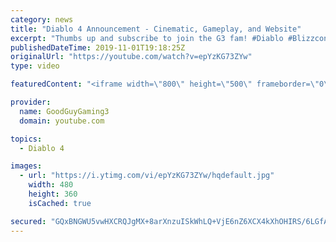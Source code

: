 ```yaml
---
category: news
title: "Diablo 4 Announcement - Cinematic, Gameplay, and Website"
excerpt: "Thumbs up and subscribe to join the G3 fam! #Diablo #Blizzcon, #arpg Twitter: https://twitter.com/GGgaming3 Email: goodguygaming3@gmail.com Patreon: ..."
publishedDateTime: 2019-11-01T19:18:25Z
originalUrl: "https://youtube.com/watch?v=epYzKG73ZYw"
type: video

featuredContent: "<iframe width=\"800\" height=\"500\" frameborder=\"0\" src=\"https://www.youtube.com/embed/epYzKG73ZYw\" allow=\"accelerometer; autoplay; encrypted-media; gyroscope; picture-in-picture\" allowfullscreen></iframe>"

provider:
  name: GoodGuyGaming3
  domain: youtube.com

topics:
  - Diablo 4

images:
  - url: "https://i.ytimg.com/vi/epYzKG73ZYw/hqdefault.jpg"
    width: 480
    height: 360
    isCached: true

secured: "GQxBNGWU5vwHXCRQJgMX+8arXnzuISkWhLQ+VjE6nZ6XCX4kXhOHIRS/6LGfAfiKdv9hep/2EVP8r/4w69+FDIP2dpX5S7FOSVxIh/wr4auEhIfHz/SclEqTszBk3ughpxa+Q3cJbCIOnyPKmtwiLFp8Axn+yqHA+lg7uIbMnpP1YT5hEvN05mNBvTYuKWKGLaHYSb8lpNjKOCSs4unMaxE1FF7qrqO+f2vOg1oLdhV6nWshMMrU1tys8SCVQn5rY9VeAMMjOG5+E1zQllzyxooxnG9Zjf8PIDkG+yAelbqu92B+bSSyyYsZ2A1kaSWAwHHCmGUzVCqPJQXQN1SliN5MzfgenpLe4s3JSAfTkb9updjGR8wXRbIX+/Q4Gh2iMS13DraFPCmw0dCiSpodLr1xz2pm087sVgKzX6papns/21g6PNXvSEPQT1WKErhz;uHScovVFlGdjnqQ271m0ug=="
---
```


